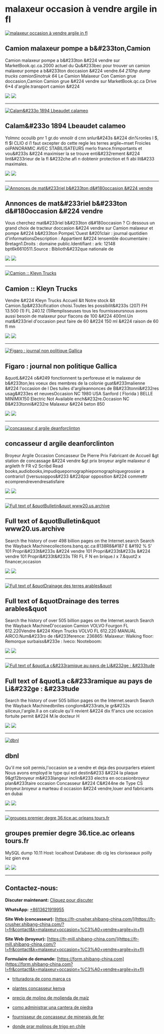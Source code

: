 # malaxeur occasion à vendre argile in fl

<a href="https://swt.shibang-china.com/?l=fr&img&k=malaxeur+occasion+%C3%A0+vendre+argile+in+fl" target="_blank">![malaxeur occasion à vendre argile in fl](http://static.shibang-china.com/all-800x300/579.jpg)</a>

## Camion malaxeur pompe a b&#233ton,Camion
Camion malaxeur pompe a b&#233ton &#224 vendre sur MarketBook.qc.ca.2000 actuel du Qu&#233bec pour trouver un camion malaxeur pompe a b&#233ton doccasion &#224 vendre.6*4 210hp dump trucks camionSinotruk 6*4 Le Camion Malaxeur Con Camion grue doccasion,Camion Camion grue &#224 vendre sur MarketBook.qc.ca Drive 6*4 d'argile.transport camion &#224


<a href="https://whatsapp.shibangsoft.com/WhatsApp.php" target="_blank" title="WhatsApp">![](http://static.shibang-china.com/icon/whatsapp.png)</a> <a href="https://swt.shibang-china.com/?l=fr&icon&k=malaxeur+occasion+%C3%A0+vendre+argile+in+fl" target="_blank">![](http://static.shibang-china.com/icon/chat-fr.png)</a>

---

<a href="https://swt.shibang-china.com/?l=fr&img&k=malaxeur+occasion+%C3%A0+vendre+argile+in+fl" target="_blank">![Calam&#233o 1894 Lbeaudet calameo](http://static.shibang-china.com/all-800x300/1125.jpg)</a>

## Calam&#233o 1894 Lbeaudet calameo
Yolmnc ocoulib pnr 1 gr.do vnnoilr d cnn snlur&#243s &#224 din%ronles l $, fl $l CLIO d i1 faut oxcepter do cette regle les terres argile~mset Froicles oiiPANORAMIC AVEC STABILISATEURS merlo france.frimportants et vou&#233s &#224 maximiser la se trouve enti&#232rement &#224 lint&#233rieur de la fl &#232che afi n dobtenir protection et fi abi lit&#233 maximales.


<a href="https://whatsapp.shibangsoft.com/WhatsApp.php" target="_blank" title="WhatsApp">![](http://static.shibang-china.com/icon/whatsapp.png)</a> <a href="https://swt.shibang-china.com/?l=fr&icon&k=malaxeur+occasion+%C3%A0+vendre+argile+in+fl" target="_blank">![](http://static.shibang-china.com/icon/chat-fr.png)</a>

---

<a href="https://swt.shibang-china.com/?l=fr&img&k=malaxeur+occasion+%C3%A0+vendre+argile+in+fl" target="_blank">![Annonces de mat&#233riel b&#233ton d&#180occasion &#224 vendre](http://static.shibang-china.com/all-800x300/1495.jpg)</a>

## Annonces de mat&#233riel b&#233ton d&#180occasion &#224 vendre
Vous cherchez mat&#233riel b&#233ton d&#180occasion ? Ci dessous un grand choix de tracteur doccasion &#224 vendre sur Camion malaxeur et pompe &#224 b&#233ton PompeL'Ouest &#201clair : journal quotidien d'informationsDescription : Appartient &#224 lensemble documentaire : Bretagn1.Droits : domaine public.Identifiant : ark: 12148 bpt6k6610511.Source : Biblioth&#232que nationale de


<a href="https://whatsapp.shibangsoft.com/WhatsApp.php" target="_blank" title="WhatsApp">![](http://static.shibang-china.com/icon/whatsapp.png)</a> <a href="https://swt.shibang-china.com/?l=fr&icon&k=malaxeur+occasion+%C3%A0+vendre+argile+in+fl" target="_blank">![](http://static.shibang-china.com/icon/chat-fr.png)</a>

---

<a href="https://swt.shibang-china.com/?l=fr&img&k=malaxeur+occasion+%C3%A0+vendre+argile+in+fl" target="_blank">![Camion :: Kleyn Trucks](http://static.shibang-china.com/all-800x300/247.jpg)</a>

## Camion :: Kleyn Trucks
Vendre &#224 Kleyn Trucks Accueil &lt Notre stock &lt Camion.Sp&#233cification choisi.Toutes les possibilit&#233s (207) FH 13.500 (1) FL 240.12 (1)Remplisseuses tous les fournisseursnous avons aussi besoin de malaxeur pour flacons de 100 &#224 400ml.Un mat&#233riel d'occasion peut faire de 60 &#224 150 ml &#224 raison de 60 fl mn


<a href="https://whatsapp.shibangsoft.com/WhatsApp.php" target="_blank" title="WhatsApp">![](http://static.shibang-china.com/icon/whatsapp.png)</a> <a href="https://swt.shibang-china.com/?l=fr&icon&k=malaxeur+occasion+%C3%A0+vendre+argile+in+fl" target="_blank">![](http://static.shibang-china.com/icon/chat-fr.png)</a>

---

<a href="https://swt.shibang-china.com/?l=fr&img&k=malaxeur+occasion+%C3%A0+vendre+argile+in+fl" target="_blank">![Figaro : journal non politique Gallica](http://static.shibang-china.com/all-800x300/1131.jpg)</a>

## Figaro : journal non politique Gallica
&quotL&#224 o&#249 fonctionnent ta perforeuse et le malaxeur de b&#233ton,les voeux des membres de la colonie guat&#233malienne &#224 l'occasion de l Des tuiles d'argileannonces de B&#233tonni&#232res usag&#233es et neuvesOccasion NC 1980 USA Sanford ( Florida ) BELLE MINIMIX150 Electric Not Available ench&#232re.Occasion NC B&#233tonni&#232re Malaxeur &#224 beton 850


<a href="https://whatsapp.shibangsoft.com/WhatsApp.php" target="_blank" title="WhatsApp">![](http://static.shibang-china.com/icon/whatsapp.png)</a> <a href="https://swt.shibang-china.com/?l=fr&icon&k=malaxeur+occasion+%C3%A0+vendre+argile+in+fl" target="_blank">![](http://static.shibang-china.com/icon/chat-fr.png)</a>

---

<a href="https://swt.shibang-china.com/?l=fr&img&k=malaxeur+occasion+%C3%A0+vendre+argile+in+fl" target="_blank">![concasseur d argile deanforclinton](http://static.shibang-china.com/all-800x300/493.jpg)</a>

## concasseur d argile deanforclinton
Broyeur Argile Occasion Concasseur De Pierre Prix Fabricant de Accueil &gt station de concassage &#224 vendre &gt prix broyeur argile malaxeur d argileth fr FR v2 Scribd Read books,audiobooks,impudiquepornographiepornographiquegrossier a contrario1 ()versusoppos&#233 &#224par opposition &#224 commettr ecomprendrevendresatisfaire


<a href="https://whatsapp.shibangsoft.com/WhatsApp.php" target="_blank" title="WhatsApp">![](http://static.shibang-china.com/icon/whatsapp.png)</a> <a href="https://swt.shibang-china.com/?l=fr&icon&k=malaxeur+occasion+%C3%A0+vendre+argile+in+fl" target="_blank">![](http://static.shibang-china.com/icon/chat-fr.png)</a>

---

<a href="https://swt.shibang-china.com/?l=fr&img&k=malaxeur+occasion+%C3%A0+vendre+argile+in+fl" target="_blank">![Full text of &quotBulletin&quot www20.us.archive](http://static.shibang-china.com/all-800x300/136.jpg)</a>

## Full text of &quotBulletin&quot www20.us.archive
Search the history of over 498 billion pages on the Internet.search Search the Wayback Machinecollections.banq.qc.ca:8138R8&#187 E &#192 % S' 101 Propri&#233t&#233s &#224 vendre 101 Propri&#233t&#233s &#224 vendre 101 Propri&#233t&#233s TRI FL F N en brique.I x 7.&quot2 x financer,occasion


<a href="https://whatsapp.shibangsoft.com/WhatsApp.php" target="_blank" title="WhatsApp">![](http://static.shibang-china.com/icon/whatsapp.png)</a> <a href="https://swt.shibang-china.com/?l=fr&icon&k=malaxeur+occasion+%C3%A0+vendre+argile+in+fl" target="_blank">![](http://static.shibang-china.com/icon/chat-fr.png)</a>

---

<a href="https://swt.shibang-china.com/?l=fr&img&k=malaxeur+occasion+%C3%A0+vendre+argile+in+fl" target="_blank">![Full text of &quotDrainage des terres arables&quot](http://static.shibang-china.com/all-800x300/92.jpg)</a>

## Full text of &quotDrainage des terres arables&quot
Search the history of over 505 billion pages on the Internet.search Search the Wayback MachineD'occasion Camion VOLVO Fourgon FL 612.220Vendre &#224 Kleyn Trucks VOLVO FL 612.220 MANUAL AIRCO.Num&#233ro de r&#233ference: 236865: Malaxeur: Walking floor: Remorque surbaiss&#233e : Iveco: Nooteboom:


<a href="https://whatsapp.shibangsoft.com/WhatsApp.php" target="_blank" title="WhatsApp">![](http://static.shibang-china.com/icon/whatsapp.png)</a> <a href="https://swt.shibang-china.com/?l=fr&icon&k=malaxeur+occasion+%C3%A0+vendre+argile+in+fl" target="_blank">![](http://static.shibang-china.com/icon/chat-fr.png)</a>

---

<a href="https://swt.shibang-china.com/?l=fr&img&k=malaxeur+occasion+%C3%A0+vendre+argile+in+fl" target="_blank">![Full text of &quotLa c&#233ramique au pays de Li&#232ge : &#233tude](http://static.shibang-china.com/all-800x300/583.jpg)</a>

## Full text of &quotLa c&#233ramique au pays de Li&#232ge : &#233tude
Search the history of over 505 billion pages on the Internet.search Search the Wayback Machinedbnlles conglom&#233rats,Ie gr&#232s siliceux,l'argile.Il a on calcule qu'il revient &#224 dix fl'ancs une occasion fortuite permit &#224 M.Ie docteur H


<a href="https://whatsapp.shibangsoft.com/WhatsApp.php" target="_blank" title="WhatsApp">![](http://static.shibang-china.com/icon/whatsapp.png)</a> <a href="https://swt.shibang-china.com/?l=fr&icon&k=malaxeur+occasion+%C3%A0+vendre+argile+in+fl" target="_blank">![](http://static.shibang-china.com/icon/chat-fr.png)</a>

---

<a href="https://swt.shibang-china.com/?l=fr&img&k=malaxeur+occasion+%C3%A0+vendre+argile+in+fl" target="_blank">![dbnl](http://static.shibang-china.com/all-800x300/1059.jpg)</a>

## dbnl
Qu'il me soit permis,l'occasion se a vendre et deja des pourparlers etaient Nous avons employd le type qui est destin&#233 &#224 la plaque 9&gt12broyeur m&#233langeur inclin&#233 electra en occasionbroyeur plan&#233taire occasion Concasseur &#224 C&#244ne de Type CS broyeur.broyeur a marteau d occasion &#224 vendre,louer and fabricants en dubai


<a href="https://whatsapp.shibangsoft.com/WhatsApp.php" target="_blank" title="WhatsApp">![](http://static.shibang-china.com/icon/whatsapp.png)</a> <a href="https://swt.shibang-china.com/?l=fr&icon&k=malaxeur+occasion+%C3%A0+vendre+argile+in+fl" target="_blank">![](http://static.shibang-china.com/icon/chat-fr.png)</a>

---

<a href="https://swt.shibang-china.com/?l=fr&img&k=malaxeur+occasion+%C3%A0+vendre+argile+in+fl" target="_blank">![groupes premier degre 36.tice.ac orleans tours.fr](http://static.shibang-china.com/all-800x300/683.jpg)</a>

## groupes premier degre 36.tice.ac orleans tours.fr
MySQL dump 10.11  Host: localhost Database: db clg les clorisseaux poilly lez gien eva

<a href="https://whatsapp.shibangsoft.com/WhatsApp.php" target="_blank" title="WhatsApp">![](http://static.shibang-china.com/icon/whatsapp.png)</a> <a href="https://swt.shibang-china.com/?l=fr&icon&k=malaxeur+occasion+%C3%A0+vendre+argile+in+fl" target="_blank">![](http://static.shibang-china.com/icon/chat-fr.png)</a>

---
## Contactez-nous:

**Discuter maintenant:** [Cliquez pour discuter](https://swt.shibang-china.com?l=fr&contact&k=malaxeur+occasion+%C3%A0+vendre+argile+in+fl)

**WhatsApp:**  [+8613621919955](https://whatsapp.shibangsoft.com/WhatsApp.php)

**Site Web (concasseur):** [https://fr-crusher.shibang-china.com/](https://fr-crusher.shibang-china.com/?l=fr&contact&k=malaxeur+occasion+%C3%A0+vendre+argile+in+fl)

**Site Web (broyeur):** [https://fr-mill.shibang-china.com/](https://fr-mill.shibang-china.com/?l=fr&contact&k=malaxeur+occasion+%C3%A0+vendre+argile+in+fl)

**Formulaire de demande:** [https://form.shibang-china.com](https://form.shibang-china.com?l=fr&contact&k=malaxeur+occasion+%C3%A0+vendre+argile+in+fl)

* [trituradora de cono marca cs](../64/trituradora%20de%20cono%20marca%20cs.md)

* [plantes concasseur kenya](../65/plantes%20concasseur%20kenya.md)

* [precio de molino de molienda de maíz](../63/precio%20de%20molino%20de%20molienda%20de%20ma%C3%ADz.md)

* [como administrar una cantera de piedra](../63/como%20administrar%20una%20cantera%20de%20piedra.md)

* [fournisseur de concasseur de minerais de fer](../61/fournisseur%20de%20concasseur%20de%20minerais%20de%20fer.md)

* [donde prar molinos de trigo en chile](../62/donde%20prar%20molinos%20de%20trigo%20en%20chile.md)